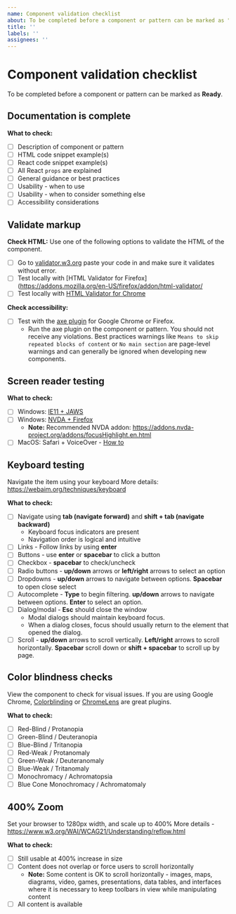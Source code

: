 ```yaml
---
name: Component validation checklist
about: To be completed before a component or pattern can be marked as "Ready".
title: ''
labels: ''
assignees: ''
---
```


# Component validation checklist

To be completed before a component or pattern can be marked as **Ready**.

## Documentation is complete

**What to check:**

- [ ] Description of component or pattern
- [ ] HTML code snippet example(s)
- [ ] React code snippet example(s)
- [ ] All React `props` are explained
- [ ] General guidance or best practices
- [ ] Usability - when to use
- [ ] Usability - when to consider something else
- [ ] Accessibility considerations

## Validate markup

**Check HTML:**
Use one of the following options to validate the HTML of the component.

- [ ] Go to [validator.w3.org](https://validator.w3.org/#validate_by_input) paste your code in and make sure it validates without error.
- [ ] Test locally with [HTML Validator for Firefox](https://addons.mozilla.org/en-US/firefox/addon/html-validator/
- [ ] Test locally with [HTML Validator for Chrome](https://chrome.google.com/webstore/detail/html-validator/mpbelhhnfhfjnaehkcnnaknldmnocglk/related)

**Check accessibility:**

- [ ] Test with the [axe plugin](https://www.deque.com/axe) for Google Chrome or Firefox.
  - Run the axe plugin on the component or pattern. You should not receive any violations. Best practices warnings like `Means to skip repeated blocks of content` or `No main section` are page-level warnings and can generally be ignored when developing new components.

## Screen reader testing

**What to check:**

- [ ] Windows: [IE11 + JAWS](https://webaim.org/articles/jaws/)
- [ ] Windows: [NVDA + Firefox](https://webaim.org/articles/nvda/)
  - **Note:** Recommended NVDA addon: https://addons.nvda-project.org/addons/focusHighlight.en.html
- [ ] MacOS: Safari + VoiceOver - [How to](https://webaim.org/articles/voiceover/)

## Keyboard testing

Navigate the item using your keyboard
More details: https://webaim.org/techniques/keyboard

**What to check:**

- [ ] Navigate using **tab (navigate forward)** and **shift + tab (navigate backward)**
  - Keyboard focus indicators are present
  - Navigation order is logical and intuitive
- [ ] Links - Follow links by using **enter**
- [ ] Buttons - use **enter** or **spacebar** to click a button
- [ ] Checkbox - **spacebar** to check/uncheck
- [ ] Radio buttons - **up/down** arrows or **left/right** arrows to select an option
- [ ] Dropdowns - **up/down** arrows to navigate between options. **Spacebar** to open close select
- [ ] Autocomplete - **Type** to begin filtering. **up/down** arrows to navigate between options. **Enter** to select an option.
- [ ] Dialog/modal - **Esc** should close the window
  - Modal dialogs should maintain keyboard focus.
  - When a dialog closes, focus should usually return to the element that opened the dialog.
- [ ] Scroll - **up/down** arrows to scroll vertically. **Left/right** arrows to scroll horizontally. **Spacebar** scroll down or **shift + spacebar** to scroll up by page.

## Color blindness checks

View the component to check for visual issues. If you are using Google Chrome, [Colorblinding](https://chrome.google.com/webstore/detail/colorblinding/dgbgleaofjainknadoffbjkclicbbgaa?hl=en) or [ChromeLens](https://chrome.google.com/webstore/detail/chromelens/idikgljglpfilbhaboonnpnnincjhjkd/related?hl=en) are great plugins.

**What to check:**

- [ ] Red-Blind / Protanopia
- [ ] Green-Blind / Deuteranopia
- [ ] Blue-Blind / Tritanopia
- [ ] Red-Weak / Protanomaly
- [ ] Green-Weak / Deuteranomaly
- [ ] Blue-Weak / Tritanomaly
- [ ] Monochromacy / Achromatopsia
- [ ] Blue Cone Monochromacy / Achromatomaly

## 400% Zoom

Set your browser to 1280px width, and scale up to 400%
More details - https://www.w3.org/WAI/WCAG21/Understanding/reflow.html

**What to check:**

- [ ] Still usable at 400% increase in size
- [ ] Content does not overlap or force users to scroll horizontally
  - **Note:** Some content is OK to scroll horizontally - images, maps, diagrams, video, games, presentations, data tables, and interfaces where it is necessary to keep toolbars in view while manipulating content
- [ ] All content is available
